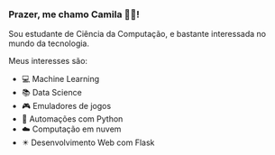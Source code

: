 ### Prazer, me chamo Camila  	:woman_technologist:!




Sou estudante de Ciência da Computação, e bastante interessada no mundo da tecnologia.

Meus interesses são:

- :computer: Machine Learning
- :books: Data Science
- :video_game: Emuladores de jogos
- :snake: Automações com Python 
- :cloud: Computação em nuvem
- :eight_pointed_black_star: Desenvolvimento Web com Flask
<!-- -  
- 💬 Ask me about ...
- 📫 How to reach me: ...
- 😄 Pronouns: ...
- ⚡ Fun fact: ...
-->

